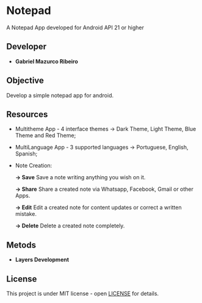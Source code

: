 # Notepad

A Notepad App developed for Android API 21 or higher

## Developer

* **Gabriel Mazurco Ribeiro**

## Objective

Develop a simple notepad app for android.

## Resources

* Multitheme App - 4 interface themes -> Dark Theme, Light Theme, Blue Theme and Red Theme;
* MultiLanguage App - 3 supported languages -> Portuguese, English, Spanish;
* Note Creation:
	
	**-> Save** Save a note writing anything you wish on it.
	
	**-> Share** Share a created note via Whatsapp, Facebook, Gmail or other Apps.
	
	**-> Edit** Edit a created note for content updates or correct a written mistake.
	
	**-> Delete** Delete a created note completely.

## Metods

* **Layers Development** 

## License
This project is under MIT license - open [LICENSE](LICENSE) for details.


